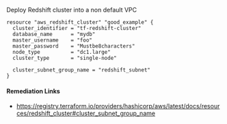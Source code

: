 
Deploy Redshift cluster into a non default VPC

```hcl
resource "aws_redshift_cluster" "good_example" {
  cluster_identifier = "tf-redshift-cluster"
  database_name      = "mydb"
  master_username    = "foo"
  master_password    = "Mustbe8characters"
  node_type          = "dc1.large"
  cluster_type       = "single-node"

  cluster_subnet_group_name = "redshift_subnet"
}
```

#### Remediation Links
 - https://registry.terraform.io/providers/hashicorp/aws/latest/docs/resources/redshift_cluster#cluster_subnet_group_name


